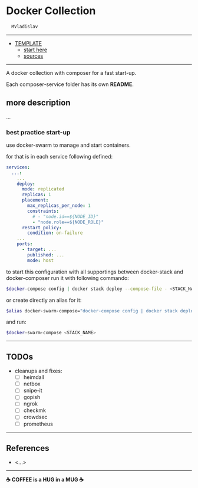 # Docker Collection

```sh
  MVladislav
```

---

- [TEMPLATE](#template)
  - [start here](#start-here)
  - [sources](#sources)

---

A docker collection with composer for a fast start-up.

Each composer-service folder has its own **README**.

## more description

...

### best practice start-up

use docker-swarm to manage and start containers.

for that is in each service following defined:

```yml
services:
  ...:
    ...
    deploy:
      mode: replicated
      replicas: 1
      placement:
        max_replicas_per_node: 1
        constraints:
          # - "node.id==${NODE_ID}"
          - "node.role==${NODE_ROLE}"
      restart_policy:
        condition: on-failure
    ...
    ports:
      - target: ...
        published: ...
        mode: host
```

to start this configuration with all supportings between docker-stack and docker-composer
run it with following commando:

```sh
$docker-compose config | docker stack deploy --compose-file - <STACK_NAME>
```

or create directly an alias for it:

```sh
$alias docker-swarm-compose="docker-compose config | docker stack deploy --compose-file -"
```

and run:

```sh
$docker-swarm-compose <STACK_NAME>
```

---

## TODOs

- cleanups and fixes:
  - [ ] heimdall
  - [ ] netbox
  - [ ] snipe-it
  - [ ] gopish
  - [ ] ngrok
  - [ ] checkmk
  - [ ] crowdsec
  - [ ] prometheus

---

## References

- <...>

---

**☕ COFFEE is a HUG in a MUG ☕**
